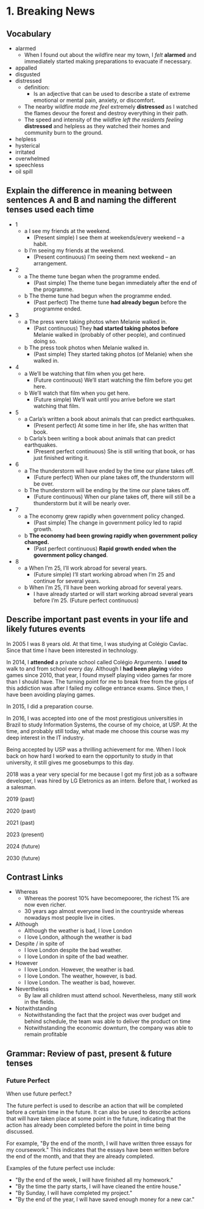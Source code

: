 # 1. Breaking News

## Vocabulary
- alarmed
  - When I found out about the wildfire near my town, I *felt* **alarmed** and immediately started making preparations to evacuate if necessary.
- appalled
- disgusted
- distressed
  - definition:
    - Is an adjective that can be used to describe a state of extreme emotional or mental pain, anxiety, or discomfort.
  - The nearby wildfire *made me feel* extremely **distressed** as I watched the flames devour the forest and destroy everything in their path.
  - The speed and intensity of the wildfire *left the residents feeling* **distressed** and helpless as they watched their homes and community burn to the ground.
- helpless
- hysterical
- irritated
- overwhelmed
- speechless
- oil spill

## Explain the difference in meaning between sentences A and B and naming the different tenses used each time
- 1 
  - a I see my friends at the weekend.
    - (Present simple) I see them at weekends/every weekend – a habit. 
  - b I’m seeing my friends at the weekend.
    - (Present continuous) I’m seeing them next weekend – an arrangement.
- 2 
  - a The theme tune began when the programme ended.
    - (Past simple) The theme tune began immediately after the end of the programme. 
  - b The theme tune had begun when the programme ended.
    - (Past perfect) The theme tune **had already begun** before the programme ended.
- 3 
  - a The press were taking photos when Melanie walked in.
    - (Past continuous) They **had started taking photos before** Melanie walked in (probably of other people), and continued doing so.
  - b The press took photos when Melanie walked in.
    - (Past simple) They started taking photos (of Melanie) when she walked in. 
- 4 
  - a We’ll be watching that film when you get here.
    -  (Future continuous) We’ll start watching the film before you get here.
  - b We’ll watch that film when you get here.
    - (Future simple) We’ll wait until you arrive before we start watching that film. 
- 5 
  - a Carla’s written a book about animals that can predict earthquakes.
    - (Present perfect) At some time in her life, she has written that book.
  - b Carla’s been writing a book about animals that can predict earthquakes.
    - (Present perfect continuous) She is still writing that book, or has just finished writing it. 
- 6 
  - a The thunderstorm will have ended by the time our plane takes off.
    - (Future perfect) When our plane takes off, the thunderstorm will be over.
  - b The thunderstorm will be ending by the time our plane takes off.
    - (Future continuous) When our plane takes off, there will still be a thunderstorm but it will be nearly over.
- 7 
  - a The economy grew rapidly when government policy changed.
    - (Past simple) The change in government policy led to rapid growth.
  - b **The economy had been growing rapidly when government policy changed.**
    - (Past perfect continuous) **Rapid growth ended when the government policy changed**.
- 8 
  - a When I’m 25, I’ll work abroad for several years.
    - (Future simple) I’ll start working abroad when I’m 25 and continue for several years. 
  - b When I’m 25, I’ll have been working abroad for several years.
    - I have already started or will start working abroad several years before I’m 25. (Future perfect continuous)

## Describe important past events in your life and likely futures events
In 2005 I was 8 years old. At that time, I was studying at Colégio Cavlac. Since that time I have been interested in technology.

In 2014, I **attended** a private school called Colégio Argumento. I **used to** walk to and from school every day. Although I **had been playing** video games since 2010, that year, I found myself playing video games far more than I should have. The turning point for me to break free from the  grips of this addiction was after I failed my college entrance exams. Since then, I have been avoiding playing games. 

In 2015, I did a preparation course.

In 2016, I was accepted into one of the most prestigious universities in Brazil to study Information Systems, the course of my choice, at USP. At the time, and probably still today, what made me choose this course was my deep interest in the IT industry.

Being accepted by USP was a thrilling achievement for me. When I look back on how hard I worked to earn the opportunity to study in that university, it still gives me goosebumps to this day.

2018 was a year very special for me because I got my first job as a software developer, I was hired by LG Eletronics as an intern. Before that, I worked as a salesman.

2019 (past)

2020 (past)

2021 (past)

2023 (present)

2024 (future)

2030 (future)

## Contrast Links
- Whereas
  -  Whereas the poorest 10% have becomepoorer, the richest 1% are now even richer.
  -  30 years ago almost everyone lived in the countryside whereas nowadays most people live in cities.
- Although
  - Although the weather is bad, I love London
  - I love London, although the weather is bad
- Despite / in spite of
  - I love London despite the bad weather.
  - I love London in spite of the bad weather.
- However
  - I love London. However, the weather is bad.
  - I love London. The weather, however, is bad.
  - I love London. The weather is bad, however.
- Nevertheless
  -  By law all children must attend school. Nevertheless, many still work in the fields. 
- Notwithstanding 
   - Notwithstanding the fact that the project was over budget and behind schedule, the team was able to deliver the product on time
   - Notwithstanding the economic downturn, the company was able to remain profitable
## Grammar: Review of past, present & future tenses
### Future Perfect
When use future perfect.?

The future perfect is used to describe an action that will be completed before a certain time in the future. It can also be used to describe actions that will have taken place at some point in the future, indicating that the action has already been completed before the point in time being discussed.

For example, "By the end of the month, I will have written three essays for my coursework." This indicates that the essays have been written before the end of the month, and that they are already completed.

Examples of the future perfect use include: 

- "By the end of the week, I will have finished all my homework."
- "By the time the party starts, I will have cleaned the entire house."
- "By Sunday, I will have completed my project."
- "By the end of the year, I will have saved enough money for a new car."